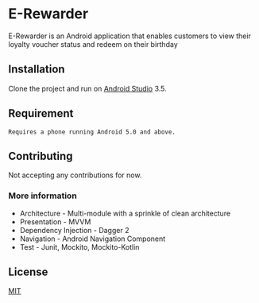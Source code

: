 # E-Rewarder

E-Rewarder is an Android application that enables customers to view their loyalty voucher status and redeem on their birthday

## Installation

Clone the project and run on [Android Studio](https://developer.android.com/studio/preview) 3.5.

## Requirement

```
Requires a phone running Android 5.0 and above.
```

## Contributing
Not accepting any contributions for now.

### More information
* Architecture - Multi-module with a sprinkle of clean architecture
* Presentation - MVVM
* Dependency Injection - Dagger 2
* Navigation - Android Navigation Component
* Test - Junit, Mockito, Mockito-Kotlin

## License
[MIT](https://choosealicense.com/licenses/mit/)
